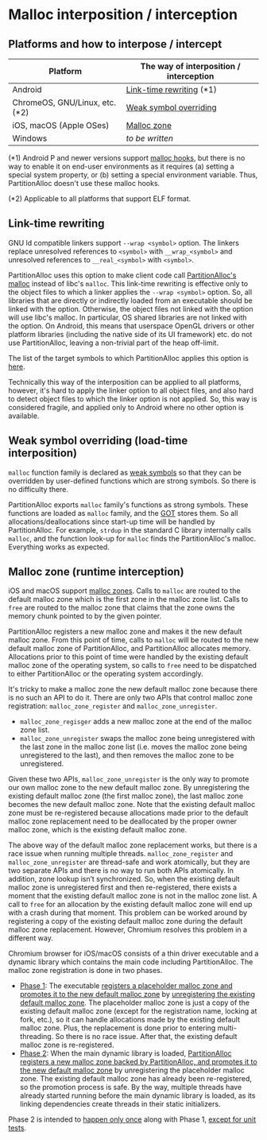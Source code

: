 # Malloc interposition / interception

## Platforms and how to interpose / intercept

| Platform | The way of interposition / interception |
| --- | --- |
| Android | [Link-time rewriting](#link_time-rewriting) (\*1) |
| ChromeOS, GNU/Linux, etc. (\*2) | [Weak symbol overriding](#weak-symbol-overriding-load_time-interposition) |
| iOS, macOS (Apple OSes) | [Malloc zone](#malloc-zone-runtime-interception) |
| Windows | _to be written_ |

(\*1) Android P and newer versions support [malloc hooks](https://android.googlesource.com/platform/bionic/+/master/libc/malloc_hooks/README.md), but there is no way to enable it on end-user environments as it requires (a) setting a special system property, or (b) setting a special environment variable. Thus, PartitionAlloc doesn't use these malloc hooks.

(\*2) Applicable to all platforms that support ELF format.

## Link-time rewriting

GNU ld compatible linkers support `--wrap <symbol>` option.
The linkers replace unresolved references to `<symbol>` with `__wrap_<symbol>` and unresolved references to `__real_<symbol>` with `<symbol>`.

PartitionAlloc uses this option to make client code call [PartitionAlloc's malloc](https://source.chromium.org/chromium/chromium/src/+/main:base/allocator/partition_allocator/src/partition_alloc/shim/allocator_shim_override_linker_wrapped_symbols.h?q=func:%5E__wrap_malloc$%20case:yes&ss=chromium) instead of libc's `malloc`.
This link-time rewriting is effective only to the object files to which a linker applies the `--wrap <symbol>` option.
So, all libraries that are directly or indirectly loaded from an executable should be linked with the option.
Otherwise, the object files not linked with the option will use libc's malloc.
In particular, OS shared libraries are not linked with the option.
On Android, this means that userspace OpenGL drivers or other platform libraries (including the native side of its UI framework) etc. do not use PartitionAlloc, leaving a non-trivial part of the heap off-limit.

The list of the target symbols to which PartitionAlloc applies this option is [here](https://source.chromium.org/chromium/chromium/src/+/main:base/allocator/partition_allocator/src/partition_alloc/BUILD.gn?q=wrap_malloc_symbols&ss=chromium).

Technically this way of the interposition can be applied to all platforms, however, it's hard to apply the linker option to all object files, and also hard to detect object files to which the linker option is not applied.
So, this way is considered fragile, and applied only to Android where no other option is available.

## Weak symbol overriding (load-time interposition)

`malloc` function family is declared as [weak symbols](https://en.wikipedia.org/wiki/Weak_symbol) so that they can be overridden by user-defined functions which are strong symbols.
So there is no difficulty there.

PartitionAlloc exports `malloc` family's functions as strong symbols.
These functions are loaded as `malloc` family, and the [GOT](https://en.wikipedia.org/wiki/Global_Offset_Table) stores them.
So all allocations/deallocations since start-up time will be handled by PartitionAlloc.
For example, `strdup` in the standard C library internally calls `malloc`, and the function look-up for `malloc` finds the PartitionAlloc's malloc.
Everything works as expected.

## Malloc zone (runtime interception)

iOS and macOS support [malloc zones](https://developer.apple.com/library/archive/documentation/Performance/Conceptual/ManagingMemory/Articles/MemoryAlloc.html#//apple_ref/doc/uid/20001881-99932-CJBEAJHF).
Calls to `malloc` are routed to the default malloc zone which is the first zone in the malloc zone list.
Calls to `free` are routed to the malloc zone that claims that the zone owns the memory chunk pointed to by the given pointer.

PartitionAlloc registers a new malloc zone and makes it the new default malloc zone.
From this point of time, calls to `malloc` will be routed to the new default malloc zone of PartitionAlloc, and PartitionAlloc allocates memory.
Allocations prior to this point of time were handled by the existing default malloc zone of the operating system, so calls to `free` need to be dispatched to either PartitionAlloc or the operating system accordingly.

It's tricky to make a malloc zone the new default malloc zone because there is no such an API to do it.
There are only two APIs that control malloc zone registration: `malloc_zone_register` and `malloc_zone_unregister`.

- `malloc_zone_regisger` adds a new malloc zone at the end of the malloc zone list.
- `malloc_zone_unregister` swaps the malloc zone being unregistered with the last zone in the malloc zone list (i.e. moves the malloc zone being unregistered to the last), and then removes the malloc zone to be unregistered.

Given these two APIs, `malloc_zone_unregister` is the only way to promote our own malloc zone to the new default malloc zone.
By unregistering the existing default malloc zone (the first malloc zone), the last malloc zone becomes the new default malloc zone.
Note that the existing default malloc zone must be re-registered because allocations made prior to the default malloc zone replacement need to be deallocated by the proper owner malloc zone, which is the existing default malloc zone.

The above way of the default malloc zone replacement works, but there is a race issue when running multiple threads.
`malloc_zone_register` and `malloc_zone_unregister` are thread-safe and work atomically, but they are two separate APIs and there is no way to run both APIs atomically.
In addition, zone lookup isn’t synchronized. So, when the existing default malloc zone is unregistered first and then re-registered, there exists a moment that the existing default malloc zone is not in the malloc zone list.
A call to `free` for an allocation by the existing default malloc zone will end up with a crash during that moment.
This problem can be worked around by registering a copy of the existing default malloc zone during the default malloc zone replacement.
However, Chromium resolves this problem in a different way.

Chromium browser for iOS/macOS consists of a thin driver executable and a dynamic library which contains the main code including PartitionAlloc.
The malloc zone registration is done in two phases.

- [Phase 1](https://source.chromium.org/chromium/chromium/src/+/main:base/allocator/early_zone_registration_apple.cc;drc=d9b8153d34deb93f08d6a61eb12b6cd04486dbd9;l=57):
The executable [registers a placeholder malloc zone and promotes it to the new default malloc zone](https://source.chromium.org/chromium/chromium/src/+/main:base/allocator/early_zone_registration_apple.cc;drc=d9b8153d34deb93f08d6a61eb12b6cd04486dbd9;l=69-101) by [unregistering the existing default malloc zone](https://source.chromium.org/chromium/chromium/src/+/main:base/allocator/early_zone_registration_apple.cc;drc=d9b8153d34deb93f08d6a61eb12b6cd04486dbd9;l=225-233).
The placeholder malloc zone is just a copy of the existing default malloc zone (except for the registration name, locking at fork, etc.), so it can handle allocations made by the existing default malloc zone.
Plus, the replacement is done prior to entering multi-threading.
So there is no race issue.
After that, the existing default malloc zone is re-registered.
- [Phase 2](https://source.chromium.org/chromium/chromium/src/+/main:base/allocator/partition_allocator/src/partition_alloc/shim/allocator_shim_override_apple_default_zone.h;drc=d9b8153d34deb93f08d6a61eb12b6cd04486dbd9;l=359):
When the main dynamic library is loaded, [PartitionAlloc registers a new malloc zone backed by PartitionAlloc, and promotes it to the new default malloc zone](https://source.chromium.org/chromium/chromium/src/+/main:base/allocator/partition_allocator/src/partition_alloc/shim/allocator_shim_override_apple_default_zone.h;drc=d9b8153d34deb93f08d6a61eb12b6cd04486dbd9;l=346-357) by unregistering the placeholder malloc zone.
The existing default malloc zone has already been re-registered, so the promotion process is safe.
By the way, multiple threads have already started running before the main dynamic library is loaded, as its linking dependencies create threads in their static initializers.

Phase 2 is intended to [happen only once](https://source.chromium.org/chromium/chromium/src/+/main:base/allocator/partition_allocator/src/partition_alloc/shim/allocator_shim_override_apple_default_zone.h;drc=d9b8153d34deb93f08d6a61eb12b6cd04486dbd9;l=377-385) along with Phase 1, [except for unit tests](https://source.chromium.org/chromium/chromium/src/+/main:base/allocator/partition_allocator/src/partition_alloc/shim/allocator_shim_override_apple_default_zone.h;drc=d9b8153d34deb93f08d6a61eb12b6cd04486dbd9;l=387-404).
